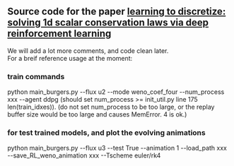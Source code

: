 ## Source code for the paper [learning to discretize: solving 1d scalar conservation laws via deep reinforcement learning](https://arxiv.org/abs/1905.11079)  
We will add a lot more comments, and code clean later.  
For a breif reference usage at the moment:

### train commands
python main_burgers.py --flux u2 --mode weno_coef_four --num_process xxx --agent ddpg 
(should set num_process >= init_util.py line 175 len(train_idxes)).
(do not set num_process to be too large, or the replay buffer size would be too large and causes MemError. 4 is ok.)

### for test trained models, and plot the evolving animations
python main_burgers.py --flux u3 --test True --animation 1 --load_path xxx --save_RL_weno_animation xxx --Tscheme euler/rk4


